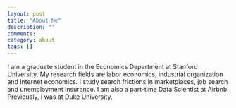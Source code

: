 ```yaml
---
layout: post
title: "About Me"
description: ""
comments:
category: about
tags: []
---
```


I am a graduate student in the Economics Department at Stanford University. My research fields are labor economics, industrial organization and internet economics. I study search frictions in marketplaces, job search and unemployment insurance.  I am also a part-time Data Scientist at Airbnb. Previously, I was at Duke University.